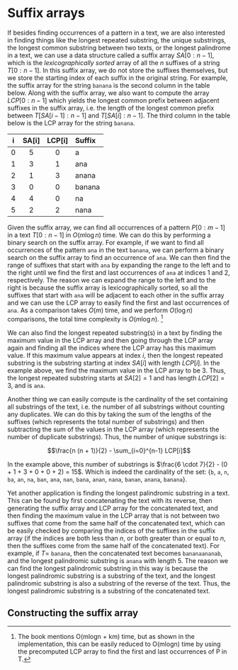 # Suffix arrays

If besides finding occurrences of a pattern in a text, we are also interested in finding things like the longest repeated substring, the unique substrings, the longest common substring between two texts, or the longest palindrome in a text, we can use a data structure called a suffix array $SA[0:n-1]$, which is the *lexicographically sorted* array of all the $n$ suffixes of a string $T[0:n-1]$. In this suffix array, we do not store the suffixes themselves, but we store the starting index of each suffix in the original string. For example, the suffix array for the string `banana` is the second column in the table below. Along with the suffix array, we also want to compute the array $LCP[0:n-1]$ which yields the longest common prefix between adjacent suffixes in the suffix array, i.e. the length of the longest common prefix between $T[SA[i-1]:n-1]$ and $T[SA[i]:n-1]$. The third column in the table below is the LCP array for the string `banana`.

i      | SA[i] | LCP[i] | Suffix |
-------|:-----:|:------:|:-------|
0      | 5     | 0      | a      |
1      | 3     | 1      | ana    |
2      | 1     | 3      | anana  |
3      | 0     | 0      | banana |
4      | 4     | 0      | na     |
5      | 2     | 2      | nana   |

Given the suffix array, we can find all occurrences of a pattern $P[0:m-1]$ in a text $T[0:n-1]$ in $O(m\log n)$ time. We can do this by performing a binary search on the suffix array. For example, if we want to find all occurrences of the pattern `ana` in the text `banana`, we can perform a binary search on the suffix array to find an occurrence of `ana`. We can then find the range of suffixes that start with `ana` by expanding the range to the left and to the right until we find the first and last occurrences of `ana` at indices 1 and 2, respectively. The reason we can expand the range to the left and to the right is because the suffix array is lexicographically sorted, so all the suffixes that start with `ana` will be adjacent to each other in the suffix array and we can use the LCP array to easily find the first and last occurrences of `ana`. As a comparison takes $O(m)$ time, and we perform $O(\log n)$ comparisons, the total time complexity is $O(m\log n)$. [^1]

We can also find the longest repeated substring(s) in a text by finding the maximum value in the LCP array and then going through the LCP array again and finding all the indices where the LCP array has this maximum value. If this maximum value appears at index $i$, then the longest repeated substring is the substring starting at index $SA[i]$ with length $LCP[i]$. In the example above, we find the maximum value in the LCP array to be 3. Thus, the longest repeated substring starts at $SA[2] = 1$ and has length $LCP[2] = 3$, and is `ana`.

Another thing we can easily compute is the cardinality of the set containing all substrings of the text, i.e. the number of all substrings without counting any duplicates. We can do this by taking the sum of the lengths of the suffixes (which represents the total number of substrings) and then subtracting the sum of the values in the LCP array (which represents the number of duplicate substrings). Thus, the number of unique substrings is:

$$\frac{n (n + 1)}{2}  - \sum_{i=0}^{n-1} LCP[i]$$

In the example above, this number of substrings is $\frac{6 \cdot 7}{2} - (0 + 1 + 3 + 0 + 0 + 2) = 15$. Which is indeed the cardinality of the set: {`b`, `a`, `n`, `ba`, `an`, `na`, `ban`, `ana`, `nan`, `bana`, `anan`, `nana`, `banan`, `anana`, `banana`}.

[^1]: The book mentions O(mlogn + km) time, but as shown in the implementation, this can be easily reduced to O(mlogn) time by using the precomputed LCP array to find the first and last occurrences of P in T.

Yet another application is finding the longest palindromic substring in a text. This can be found by first concatenating the text with its reverse, then generating the suffix array and LCP array for the concatenated text, and then finding the maximum value in the LCP array that is not between two suffixes that come from the same half of the concatenated text, which can be easily checked by comparing the indices of the suffixes in the suffix array (if the indices are both less than $n$, or both greater than or equal to $n$, then the suffixes come from the same half of the concatenated text). For example, if $T =$ `banana`, then the concatenated text becomes `bananaananab`, and the longest palindromic substring is `anana` with length 5. The reason we can find the longest palindromic substring in this way is because the longest palindromic substring is a substring of the text, and the longest palindromic substring is also a substring of the reverse of the text. Thus, the longest palindromic substring is a substring of the concatenated text.

## Constructing the suffix array

